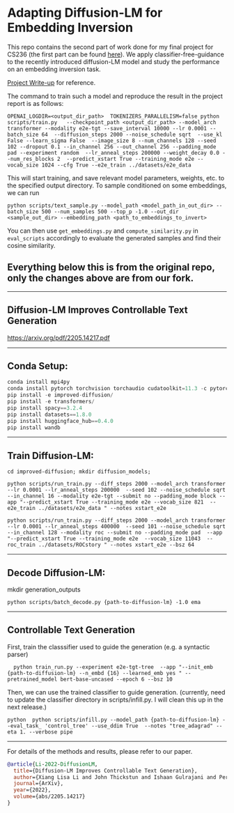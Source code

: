 # Adapting Diffusion-LM for Embedding Inversion

This repo contains the second part of work done for my final project for CS236 (the first part can be found [here](https://github.com/ramvenkat98/vec2text-imitator)). We apply classifier-free-guidance to the recently introduced diffusion-LM model and study the performance on an embedding inversion task. 

[Project Write-up](https://github.com/ramvenkat98/Inverting-Embeddings-Diffusion-LM/blob/main/cs236_final_report.pdf) for reference.

The command to train such a model and reproduce the result in the project report is as follows:
```
OPENAI_LOGDIR=<output_dir_path>  TOKENIZERS_PARALLELISM=false python scripts/train.py   --checkpoint_path <output_dir_path> --model_arch transformer --modality e2e-tgt --save_interval 10000 --lr 0.0001 --batch_size 64  --diffusion_steps 2000 --noise_schedule sqrt  --use_kl False --learn_sigma False  --image_size 8 --num_channels 128 --seed 102 --dropout 0.1 --in_channel 256 --out_channel 256 --padding_mode pad --experiment random  --lr_anneal_steps 200000 --weight_decay 0.0 --num_res_blocks 2  --predict_xstart True --training_mode e2e --vocab_size 1024 --cfg True --e2e_train ../datasets/e2e_data
```

This will start training, and save relevant model parameters, weights, etc. to the specified output directory. To sample conditioned on some embeddings, we can run
```
python scripts/text_sample.py --model_path <model_path_in_out_dir> --batch_size 500 --num_samples 500 --top_p -1.0 --out_dir <sample_out_dir> --embedding_path <path_to_embeddings_to_invert>
```

You can then use `get_embeddings.py` and `compute_similarity.py` in `eval_scripts` accordingly to evaluate the generated samples and find their cosine similarity.


## Everything below this is from the original repo, only the changes above are from our fork.
---
## Diffusion-LM Improves Controllable Text Generation

https://arxiv.org/pdf/2205.14217.pdf 



-----------------------------------------------------
## Conda Setup:
```python 
conda install mpi4py
conda install pytorch torchvision torchaudio cudatoolkit=11.3 -c pytorch
pip install -e improved-diffusion/ 
pip install -e transformers/
pip install spacy==3.2.4
pip install datasets==1.8.0 
pip install huggingface_hub==0.4.0 
pip install wandb
```

-----------------------------------------------------
## Train Diffusion-LM:

```cd improved-diffusion; mkdir diffusion_models;```

```python scripts/run_train.py --diff_steps 2000 --model_arch transformer --lr 0.0001 --lr_anneal_steps 200000  --seed 102 --noise_schedule sqrt --in_channel 16 --modality e2e-tgt --submit no --padding_mode block --app "--predict_xstart True --training_mode e2e --vocab_size 821  --e2e_train ../datasets/e2e_data " --notes xstart_e2e```

```python scripts/run_train.py --diff_steps 2000 --model_arch transformer --lr 0.0001 --lr_anneal_steps 400000  --seed 101 --noise_schedule sqrt  --in_channel 128 --modality roc --submit no --padding_mode pad  --app "--predict_xstart True --training_mode e2e  --vocab_size 11043  --roc_train ../datasets/ROCstory " --notes xstart_e2e --bsz 64```


-------------------
## Decode Diffusion-LM:
mkdir generation_outputs 

``python scripts/batch_decode.py {path-to-diffusion-lm} -1.0 ema``


------------------- 
## Controllable Text Generation 
First, train the classsifier used to guide the generation (e.g. a syntactic parser) 

``  
python train_run.py --experiment e2e-tgt-tree  --app "--init_emb {path-to-diffusion-lm} --n_embd {16} --learned_emb yes " --pretrained_model bert-base-uncased --epoch 6 --bsz 10
``

Then, we can use the trained classifier to guide generation. 
(currently, need to update the classifier directory in scripts/infill.py. I will clean this up in the next release.)

``python 
python scripts/infill.py --model_path {path-to-diffusion-lm} --eval_task_ 'control_tree' --use_ddim True  --notes "tree_adagrad" --eta 1. --verbose pipe``



-----------------------------------------------------

For details of the methods and results, please refer to our paper. 


```bibtex
@article{Li-2022-DiffusionLM,
  title={Diffusion-LM Improves Controllable Text Generation},
  author={Xiang Lisa Li and John Thickstun and Ishaan Gulrajani and Percy Liang and Tatsunori Hashimoto},
  journal={ArXiv},
  year={2022},
  volume={abs/2205.14217}
}
```

